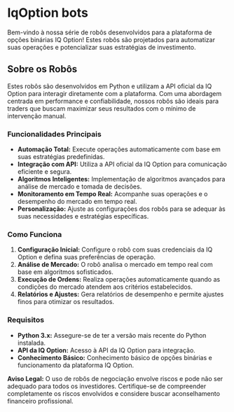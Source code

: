 # IqOption bots

Bem-vindo à nossa série de robôs desenvolvidos para a plataforma de opções binárias IQ Option! Estes robôs são projetados para automatizar suas operações e potencializar suas estratégias de investimento. 

## Sobre os Robôs

Estes robôs são desenvolvidos em Python e utilizam a API oficial da IQ Option para interagir diretamente com a plataforma. Com uma abordagem centrada em performance e confiabilidade, nossos robôs são ideais para traders que buscam maximizar seus resultados com o mínimo de intervenção manual.

### Funcionalidades Principais

- **Automação Total:** Execute operações automaticamente com base em suas estratégias predefinidas.
- **Integração com API:** Utiliza a API oficial da IQ Option para comunicação eficiente e segura.
- **Algoritmos Inteligentes:** Implementação de algoritmos avançados para análise de mercado e tomada de decisões.
- **Monitoramento em Tempo Real:** Acompanhe suas operações e o desempenho do mercado em tempo real.
- **Personalização:** Ajuste as configurações dos robôs para se adequar às suas necessidades e estratégias específicas.

### Como Funciona

1. **Configuração Inicial:** Configure o robô com suas credenciais da IQ Option e defina suas preferências de operação.
2. **Análise de Mercado:** O robô analisa o mercado em tempo real com base em algoritmos sofisticados.
3. **Execução de Ordens:** Realiza operações automaticamente quando as condições do mercado atendem aos critérios estabelecidos.
4. **Relatórios e Ajustes:** Gera relatórios de desempenho e permite ajustes finos para otimizar os resultados.

### Requisitos

- **Python 3.x:** Assegure-se de ter a versão mais recente do Python instalada.
- **API da IQ Option:** Acesso à API da IQ Option para integração.
- **Conhecimento Básico:** Conhecimento básico de opções binárias e funcionamento da plataforma IQ Option.

**Aviso Legal:** O uso de robôs de negociação envolve riscos e pode não ser adequado para todos os investidores. Certifique-se de compreender completamente os riscos envolvidos e considere buscar aconselhamento financeiro profissional.

